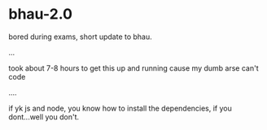 # bhau-2.0

bored during exams, short update to bhau.

...


took about 7-8 hours to get this up and running cause my dumb arse can't code

....


if yk js and node, you know how to install the dependencies, if you dont...well you don't.
